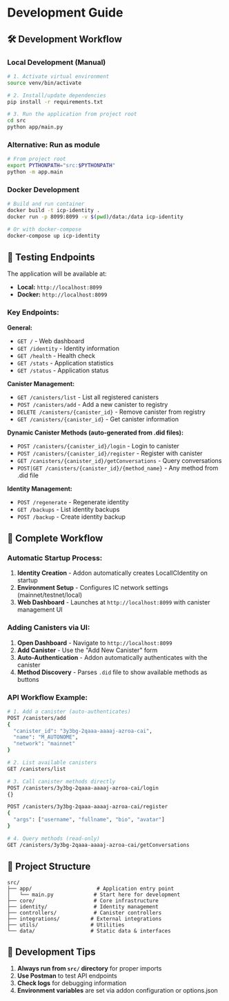 # Development Guide

## 🛠️ Development Workflow

### **Local Development (Manual)**

```bash
# 1. Activate virtual environment
source venv/bin/activate

# 2. Install/update dependencies
pip install -r requirements.txt

# 3. Run the application from project root
cd src
python app/main.py
```

### **Alternative: Run as module**
```bash
# From project root
export PYTHONPATH="src:$PYTHONPATH"
python -m app.main
```

### **Docker Development**

```bash
# Build and run container
docker build -t icp-identity .
docker run -p 8099:8099 -v $(pwd)/data:/data icp-identity

# Or with docker-compose
docker-compose up icp-identity
```

## 🧪 Testing Endpoints

The application will be available at:
- **Local:** `http://localhost:8099`
- **Docker:** `http://localhost:8099`

### **Key Endpoints:**

**General:**
- `GET /` - Web dashboard
- `GET /identity` - Identity information
- `GET /health` - Health check
- `GET /stats` - Application statistics
- `GET /status` - Application status

**Canister Management:**
- `GET /canisters/list` - List all registered canisters
- `POST /canisters/add` - Add a new canister to registry
- `DELETE /canisters/{canister_id}` - Remove canister from registry
- `GET /canisters/{canister_id}` - Get canister information

**Dynamic Canister Methods (auto-generated from .did files):**
- `POST /canisters/{canister_id}/login` - Login to canister
- `POST /canisters/{canister_id}/register` - Register with canister
- `GET /canisters/{canister_id}/getConversations` - Query conversations
- `POST|GET /canisters/{canister_id}/{method_name}` - Any method from .did file

**Identity Management:**
- `POST /regenerate` - Regenerate identity
- `GET /backups` - List identity backups
- `POST /backup` - Create identity backup

## 🎯 Complete Workflow

### **Automatic Startup Process:**
1. **Identity Creation** - Addon automatically creates LocalICIdentity on startup
2. **Environment Setup** - Configures IC network settings (mainnet/testnet/local)
3. **Web Dashboard** - Launches at `http://localhost:8099` with canister management UI

### **Adding Canisters via UI:**
1. **Open Dashboard** - Navigate to `http://localhost:8099`
2. **Add Canister** - Use the "Add New Canister" form
3. **Auto-Authentication** - Addon automatically authenticates with the canister
4. **Method Discovery** - Parses `.did` file to show available methods as buttons

### **API Workflow Example:**

```bash
# 1. Add a canister (auto-authenticates)
POST /canisters/add
{
  "canister_id": "3y3bg-2qaaa-aaaaj-azroa-cai",
  "name": "M_AUTONOME",
  "network": "mainnet"
}

# 2. List available canisters
GET /canisters/list

# 3. Call canister methods directly
POST /canisters/3y3bg-2qaaa-aaaaj-azroa-cai/login
{}

POST /canisters/3y3bg-2qaaa-aaaaj-azroa-cai/register
{
  "args": ["username", "fullname", "bio", "avatar"]
}

# 4. Query methods (read-only)
GET /canisters/3y3bg-2qaaa-aaaaj-azroa-cai/getConversations
```

## 📁 Project Structure

```
src/
├── app/                     # Application entry point
│   └── main.py             # Start here for development
├── core/                   # Core infrastructure
├── identity/               # Identity management
├── controllers/            # Canister controllers
├── integrations/          # External integrations
├── utils/                 # Utilities
└── data/                  # Static data & interfaces
```

## 🔧 Development Tips

1. **Always run from `src/` directory** for proper imports
2. **Use Postman** to test API endpoints
3. **Check logs** for debugging information
4. **Environment variables** are set via addon configuration or options.json